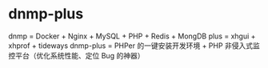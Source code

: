 # dnmp-plus
dnmp = Docker + Nginx + MySQL + PHP + Redis + MongDB  plus = xhgui + xhprof + tideways  dnmp-plus = PHPer 的一键安装开发环境 + PHP 非侵入式监控平台（优化系统性能、定位 Bug 的神器）
